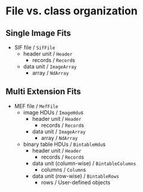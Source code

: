 # File vs. class organization

## Single Image Fits

* SIF file / `SifFile`
  * header unit / `Header`
    * records / `Record`s
  * data unit / `ImageArray`
    * array / `NdArray`

## Multi Extension Fits

* MEF file / `MefFile`
  * image HDUs / `ImageHdu`s
    * header unit / `Header`
      * records / `Record`s
    * data unit / `ImageArray`
      * array / `NdArray`
  * binary table HDUs / `BintableHdu`s
    * header unit / `Header`
      * records / `Record`s
    * data unit (column-wise) / `BintableColumns`
      * columns / `Column`s
    * data unit (row-wise) / `BintableRows`
      * rows / User-defined objects
